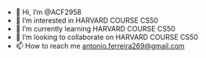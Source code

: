 - 👋 Hi, I’m @ACF2958
- 👀 I’m interested in HARVARD COURSE CS50
- 🌱 I’m currently learning HARVARD COURSE CS50
- 💞️ I’m looking to collaborate on HARVARD COURSE CS50
- 📫 How to reach me antonio.ferreira269@gmail.com

<!---
ACF2958/ACF2958 is a ✨ special ✨ repository because its `README.md` (this file) appears on your GitHub profile.
You can click the Preview link to take a look at your changes.
--->
